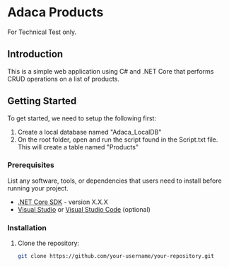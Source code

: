 # Adaca Products

For Technical Test only.

## Introduction

This is a simple web application using C# and .NET Core that performs CRUD operations on
a list of products.

## Getting Started

To get started, we need to setup the following first:
1. Create a local database named "Adaca_LocalDB"
2. On the root folder, open and run the script found in the Script.txt file. This will create a table named "Products"

### Prerequisites

List any software, tools, or dependencies that users need to install before running your project.

- [.NET Core SDK](https://dotnet.microsoft.com/download) - version X.X.X
- [Visual Studio](https://visualstudio.microsoft.com/) or [Visual Studio Code](https://code.visualstudio.com/) (optional)

### Installation

1. Clone the repository:

   ```bash
   git clone https://github.com/your-username/your-repository.git
